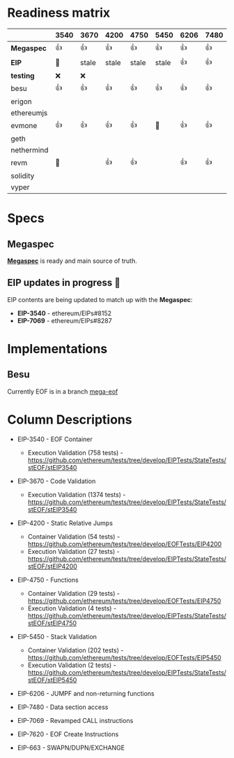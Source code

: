 # Readiness matrix

|              |    3540 |      3670 | 4200 | 4750 | 5450 | 6206 | 7480 | 7069 | 7620     | 663   |
|--------------|---------|-----------|------|------|------|------|------|------|----------|-------|
| **Megaspec** | :+1:    | :+1:      | :+1: | :+1: | :+1: | :+1: | :+1: | :+1: | :+1:     |  :+1: |
| **EIP**      | 🚧      | stale     | stale| stale| stale| :+1: | :+1:  | :+1:| 🚧       |  :+1: |
| **testing**  | :x:     | :x:       |      |      |      |      |      |      |          |       |
| besu         | :+1:    | :+1:      | :+1: | :+1: | :+1: | :+1: | :+1: | :+1: | 🚧        | :+1:  |
| erigon       |         |           |      |      |      |      |      |      |          |       |
| ethereumjs   |         |           |      |      |      |      |      |      |          |       |
| evmone       | :+1:    | :+1:      | :+1: | :+1: | 🚧   | :+1: | :+1: | 🚧   | 🚧       | 🚧    |
| geth         |         |           |      |      |      |      |      |      |          |       |
| nethermind   |         |           |      |      |      |      |      |      |          |       |
| revm         | 🚧      |           | :+1: | :+1: |      | :+1: | :+1: |      |  🚧      | :+1:  |
| solidity     |         |           |      |      |      |      |      |      |          |       |
| vyper        |         |           |      |      |      |      |      |      |          |       |

# Specs

## Megaspec

[**Megaspec**](./eof.md) is ready and main source of truth.

## EIP updates in progress 🚧

EIP contents are being updated to match up with the **Megaspec**:

- **EIP-3540** - ethereum/EIPs#8152
- **EIP-7069** - ethereum/EIPs#8287

# Implementations

## Besu

Currently EOF is in a branch [mega-eof](https://github.com/hyperledger/besu/tree/mega-eof)


# Column Descriptions

* EIP-3540 - EOF Container
  * Execution Validation (758 tests) - https://github.com/ethereum/tests/tree/develop/EIPTests/StateTests/stEOF/stEIP3540

* EIP-3670 - Code Validation
  * Execution Validation (1374 tests) - https://github.com/ethereum/tests/tree/develop/EIPTests/StateTests/stEOF/stEIP3540

* EIP-4200 - Static Relative Jumps
  * Container Validation (54 tests) - https://github.com/ethereum/tests/tree/develop/EOFTests/EIP4200
  * Execution Validation (27 tests) - https://github.com/ethereum/tests/tree/develop/EIPTests/StateTests/stEOF/stEIP4200

* EIP-4750 - Functions
  * Container Validation (29 tests) - https://github.com/ethereum/tests/tree/develop/EOFTests/EIP4750
  * Execution Validation (4 tests) - https://github.com/ethereum/tests/tree/develop/EIPTests/StateTests/stEOF/stEIP4750

* EIP-5450 - Stack Validation
  * Container Validation (202 tests) - https://github.com/ethereum/tests/tree/develop/EOFTests/EIP5450
  * Execution Validation (2 tests) - https://github.com/ethereum/tests/tree/develop/EIPTests/StateTests/stEOF/stEIP5450

* EIP-6206 - JUMPF and non-returning functions

* EIP-7480 - Data section access

* EIP-7069 - Revamped CALL instructions

* EIP-7620 - EOF Create Instructions

* EIP-663 - SWAPN/DUPN/EXCHANGE
